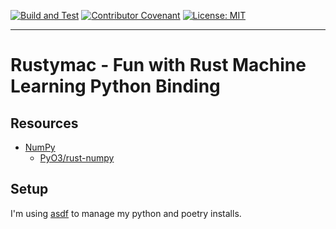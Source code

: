 [![Build and Test](https://github.com/folkengine/rustymac/actions/workflows/CI.yaml/badge.svg)](https://github.com/folkengine/rustymac/actions/workflows/CI.yaml)
[![Contributor Covenant](https://img.shields.io/badge/Contributor%20Covenant-2.1-4baaaa.svg)](CODE_OF_CONDUCT.md)
[![License: MIT](https://img.shields.io/badge/license-MIT-blue?style=flat-square)](LICENSE-MIT)

---

# Rustymac - Fun with Rust Machine Learning Python Binding

## Resources

- [NumPy](https://numpy.org/)
  - [PyO3/rust-numpy](https://github.com/PyO3/rust-numpy)

## Setup

I'm using [asdf](https://asdf-vm.com/guide/getting-started.html) to manage my python and poetry installs.
